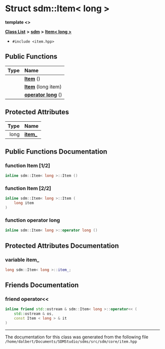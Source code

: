 
<NavBar active_item_id="2"/>

# Struct sdm::Item&lt; long &gt;

**template &lt;&gt;**


[**Class List**](annotated.md) **>** [**sdm**](namespacesdm.md) **>** [**Item&lt; long &gt;**](structsdm_1_1Item_3_01long_01_4.md)





* `#include <item.hpp>`















## Public Functions

| Type | Name |
| ---: | :--- |
|   | [**Item**](structsdm_1_1Item_3_01long_01_4.md#function-item-1-2) () <br> |
|   | [**Item**](structsdm_1_1Item_3_01long_01_4.md#function-item-2-2) (long item) <br> |
|   | [**operator long**](structsdm_1_1Item_3_01long_01_4.md#function-operator-long) () <br> |




## Protected Attributes

| Type | Name |
| ---: | :--- |
|  long | [**item\_**](structsdm_1_1Item_3_01long_01_4.md#variable-item-)  <br> |




## Public Functions Documentation


### function Item [1/2]


```cpp
inline sdm::Item< long >::Item () 
```



### function Item [2/2]


```cpp
inline sdm::Item< long >::Item (
    long item
) 
```



### function operator long 


```cpp
inline sdm::Item< long >::operator long () 
```


## Protected Attributes Documentation


### variable item\_ 


```cpp
long sdm::Item< long >::item_;
```

## Friends Documentation



### friend operator&lt;&lt; 


```cpp
inline friend std::ostream & sdm::Item< long >::operator<< (
    std::ostream & os,
    const Item < long > & it
) 
```



------------------------------
The documentation for this class was generated from the following file `/home/dalbert/Documents/SDMStudio/sdms/src/sdm/core/item.hpp`